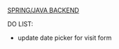 [SPRING/JAVA BACKEND](https://github.com/ci-dominguez/ade-backend)

DO LIST:

- update date picker for visit form
